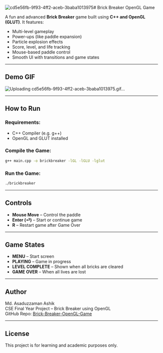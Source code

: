 ![cd5e56fb-9f93-4ff2-aceb-3baba1013975](https://github.com/user-attachments/assets/63366d34-922d-4457-8b86-b0c99791a65a)# Brick Breaker OpenGL Game

A fun and advanced **Brick Breaker** game built using **C++ and OpenGL (GLUT)**. It features:

- Multi-level gameplay
- Power-ups (like paddle expansion)
- Particle explosion effects
- Score, level, and life tracking
- Mouse-based paddle control
- Smooth UI with transitions and game states

---

## Demo GIF
![Uploading cd5e56fb-9f93-4ff2-aceb-3baba1013975.gif…]()

---

## How to Run

### Requirements:
- C++ Compiler (e.g. g++)
- OpenGL and GLUT installed

### Compile the Game:
```bash
g++ main.cpp -o brickbreaker -lGL -lGLU -lglut
```

### Run the Game:
```bash
./brickbreaker
```

---

## Controls

- **Mouse Move** – Control the paddle
- **Enter (⏎)** – Start or continue game
- **R** – Restart game after Game Over

---

## Game States

- **MENU** – Start screen
- **PLAYING** – Game in progress
- **LEVEL COMPLETE** – Shown when all bricks are cleared
- **GAME OVER** – When all lives are lost

---

## Author

Md. Asaduzzaman Ashik  
CSE Final Year Project – Brick Breaker using OpenGL  
GitHub Repo: [Brick-Breaker-OpenGL-Game](https://github.com/ashik2112/Brick-Breaker-OpenGL-Game)

---

## License

This project is for learning and academic purposes only.
